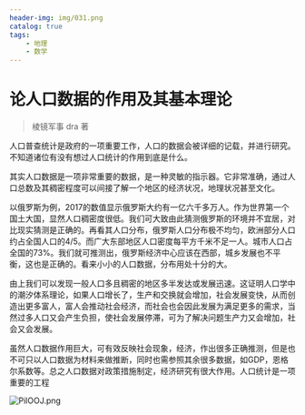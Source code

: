 ```yaml
---
header-img: img/031.png
catalog: true
tags:
    - 地理
    - 数学
---
```


# 论人口数据的作用及其基本理论
> 棱镜军事 dra 著

人口普查统计是政府的一项重要工作，人口的数据会被详细的记载，并进行研究。不知道诸位有没有想过人口统计的作用到底是什么。
       
其实人口数据是一项非常重要的数据，是一种灵敏的指示器。它非常准确，通过人口总数及其稠密程度可以间接了解一个地区的经济状况，地理状况甚至文化。
        
以俄罗斯为例，2017的数值显示俄罗斯大约有一亿六千多万人。作为世界第一个国土大国，显然人口稠密度很低。我们可大致由此猜测俄罗斯的环境并不宜居，对比现实猜测是正确的。再看其人口分布，俄罗斯人口分布极不均匀，欧洲部分人口约占全国人口的4/5。而广大东部地区人口密度每平方千米不足一人。城市人口占全国的73%。我们就可推测出，俄罗斯经济中心应该在西部，城乡发展也不平衡，这也是正确的。看来小小的人口数据，分布用处十分的大。
        
由上我们可以发现一般人口多且稠密的地区多半发达或发展迅速。这证明人口学中的潮汐体系理论，如果人口增长了，生产和交换就会增加，社会发展变快，从而创造出更多富人，富人会推动社会经济，而社会也会因此发展为满足更多的需求，当然过多人口又会产生负担，使社会发展停滞，可为了解决问题生产力又会增加，社会又会发展。
       
虽然人口数据作用巨大，可有效反映社会现象，经济，作出很多正确推测，但是也不可只以人口数据为材料来做推断，同时也需参照其余很多数据，如GDP，恩格尔系数等。总之人口数据对政策措施制定，经济研究有很大作用。人口统计是一项重要的工程

![PilOOJ.png](https://s1.ax1x.com/2018/06/28/PilOOJ.png)
